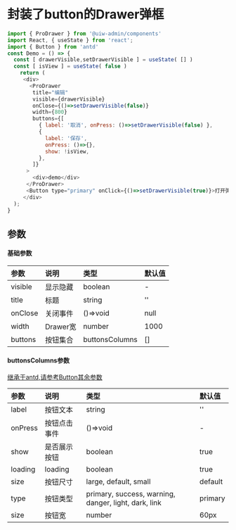 # 封装了button的Drawer弹框

<!--ProDrawer-->

```js
import { ProDrawer } from '@uiw-admin/components'
import React, { useState } from 'react';
import { Button } from 'antd'
const Demo = () => {
  const [ drawerVisible,setDrawerVisible ] = useState( [] )
  const [ isView ] = useState( false )
    return (
     <div>
       <ProDrawer
        title="编辑"
        visible={drawerVisible}
        onClose={()=>setDrawerVisible(false)}
        width={800}
        buttons={[
          { label: '取消', onPress: ()=>setDrawerVisible(false) },
          {
            label: '保存',
            onPress: ()=>{},
            show: !isView,
          },
        ]}
      >
        <div>demo</div>
      </ProDrawer>
      <Button type="primary" onClick={()=>setDrawerVisible(true)}>打开弹框</Button>
     </div>
  );
}
```

## 参数

#### 基础参数

| 参数       | 说明                                                 | 类型          | 默认值 |
| :--------- | :--------------------------------------------------- | :------------ | :----- |
| visible | 显示隐藏                                              | boolean     |   -   |
| title    | 标题                            | string      |  ''    |
| onClose     | 关闭事件                                  | ()=>void       | null  |
| width    | Drawer宽                                       | number       | 1000   |
| buttons   | 按钮集合                                       | buttonsColumns       | []   |


#### buttonsColumns参数
[继承于antd,请参考Button其余参数](https://uiwjs.github.io/#/components/button)

| 参数       | 说明                                                   | 类型                     | 默认值 |
| :--------- | :--------------------------------------------------- | :------------------------| :----- |
| label      | 按钮文本   | string                   |   ''   |
| onPress  | 按钮点击事件          | ()=>void  |   -    |
| show      | 	是否展示按钮       | boolean	 |  true
| loading   |   loading          | boolean   |  true  |
| size   |   按钮尺寸          | large, default, small   |  default  |
| type   |   按钮类型          | primary, success, warning, danger, light, dark, link   |  primary  |
| size   |   按钮宽          | number   |  60px  |


